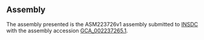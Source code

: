 

Assembly
--------

The assembly presented is the ASM223726v1 assembly submitted to
[INSDC](http://www.insdc.org) with the assembly accession
[GCA\_002237265.1](http://www.ebi.ac.uk/ena/data/view/GCA_002237265.1).
